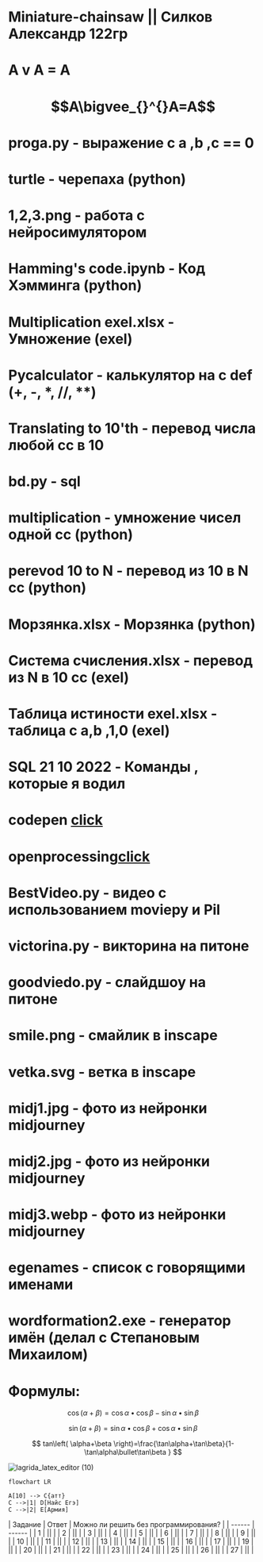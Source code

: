 # Miniature-chainsaw || Силков Александр 122гр
# A v A = A
# $$A\bigvee_{}^{}A=A$$
# proga.py - выражение с a ,b ,c == 0
# turtle - черепаха (python)
# 1,2,3.png - работа с нейросимулятором 
# Hamming's code.ipynb - Код Хэмминга (python)
# Multiplication exel.xlsx - Умножение (exel)
# Pycalculator - калькулятор на с def (+, -, *, //, **)
# Translating to 10'th - перевод числа любой сс в 10
# bd.py - sql 
# multiplication - умножение чисел одной сс (python)
# perevod 10 to N - перевод из 10 в N сс (python)
# Морзянка.xlsx - Морзянка (python)
# Система счисления.xlsx - перевод из N в 10 сс (exel)
# Таблица истиности exel.xlsx - таблица с a,b ,1,0 (exel)
# SQL 21 10 2022 - Команды , которые я водил 
# codepen [click](https://codepen.io/W1zard70r)
# openprocessing[click](https://openprocessing.org/user/344146/?view=activity&o=1)
# BestVideo.py - видео с использованием moviepy и Pil
# victorina.py - викторина на питоне
# goodviedo.py - слайдшоу на питоне
# smile.png - смайлик в inscape
# vetka.svg - ветка в inscape
# midj1.jpg - фото из нейронки midjourney
# midj2.jpg - фото из нейронки midjourney
# midj3.webp - фото из нейронки midjourney
# egenames - список с говорящими именами
# wordformation2.exe - генератор имён (делал с Степановым Михаилом)
# Формулы:

$$ \cos(\alpha+\beta)=\cos\alpha\bullet \cos\beta-\sin\alpha\bullet \sin\beta $$

$$ \sin(\alpha+\beta)=\sin\alpha\bullet \cos\beta+\cos\alpha\bullet \sin\beta $$

$$ tan\left( \alpha+\beta \right)=\frac{\tan\alpha+\tan\beta}{1-\tan\alpha\bullet\tan\beta } $$

![lagrida_latex_editor (10)](https://user-images.githubusercontent.com/114387864/201263920-6c380fb4-ce32-4799-b499-1f2bd14c124d.png)
```mermaid 
flowchart LR

A[10] --> C{атт}
C -->|1| D[Найс Егэ]
C -->|2| E[Армия]
```
| Задание | Ответ | Можно ли решить без программирования? |
| ------ | ------ |
| 1 |  ||  |
| 2 |  ||  |
| 3 |  ||  |
| 4 |  ||  |
| 5 |  ||  |
| 6 |  ||  |
| 7 |  ||  |
| 8 |  ||  |
| 9 |  ||  |
| 10 |  ||  |
| 11 |  ||  |
| 12 |  ||  |
| 13 |  ||  |
| 14 |  ||  |
| 15 |  ||  |
| 16 |  ||  |
| 17 |  ||  |
| 19 |  ||  |
| 20 |  ||  |
| 21 |  ||  |
| 22 |  ||  |
| 23 |  ||  |
| 24 |  ||  |
| 25 |  ||  |
| 26 |  ||  |
| 27 |  ||  |
